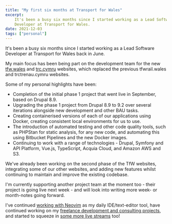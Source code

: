 ```yaml
---
title: "My first six months at Transport for Wales"
excerpt:
    It's been a busy six months since I started working as a Lead Software
    Developer at Transport for Wales.
date: 2021-12-03
tags: ["personal"]
---
```


It's been a busy six months since I started working as a Lead Software
Developer at Transport for Wales back in  June.

My main focus has been being part on the development team for the new
[tfw.wales] and [trc.cymru] websites, which replaced the previous tfwrail.wales
and trctrenau.cymru websites.

Some of my personal highlights have been:

- Completion of the initial phase 1 project that went live in September, based
    on Drupal 8.9.
- Upgrading the phase 1 project from Drupal 8.9 to 9.2 over several iterations
    alongside new development and other BAU tasks.
- Creating containerised versions of each of our applications using Docker,
    creating consistent local environments for us to use.
- The introduction of automated testing and other code quality tools, such as
    PHPStan for static analysis, for any new code, and automating this using
    Bitbucket Pipelines and the new Docker images.
- Continuing to work with a range of technologies - Drupal, Symfony and API
    Platform, Vue.js, TypeScript, Acquia Cloud, and Amazon AWS and S3.

We've already been working on the second phase of the TfW websites, integrating
some of our other websites, and adding new features whilst continuing to
maintain and improve the existing codebase.

I'm currently supporting another project team at the moment too - their project
is going live next week - and will look into writing more week- or month-notes
going forward.

I've continued [working with Neovim](/blog/going-full-vim) as my daily
IDE/text-editor tool, have continued working on my [freelance development and
consulting projects](/drupal-php-developer), and started to squeeze in [some
more live streams](https://oliverdavies.live) too!

[tfw.wales]: https://tfw.wales
[trc.cymru]: https://trc.cymru
